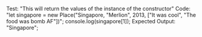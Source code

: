Test: "This will return the values of the instance of the constructor"
Code:
"let singapore = new Place("Singapore, "Merlion", 2013, ["It was cool", "The food was bomb AF"])";
console.log(singapore[1]);
Expected Output: "Singapore";